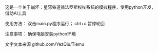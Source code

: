 这是一个关于崩坏：星穹铁道翁法罗斯权杖系统的模拟程序，使用python开发，借助AI工具

使用方法：
双击main.py程序运行；
ctrl+c 暂停轮回

注意事项：
确保电脑安装python环境

文字文本来源 github.com/YezQiu/Tiemu
